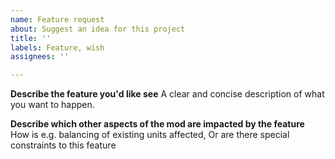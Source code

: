 ```yaml
---
name: Feature request
about: Suggest an idea for this project
title: ''
labels: Feature, wish
assignees: ''

---
```


**Describe the feature you'd like see**
A clear and concise description of what you want to happen.

**Describe which other aspects of the mod are impacted by the feature**
How is e.g. balancing of existing units affected, Or are there special constraints to this feature
